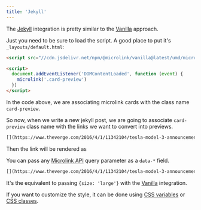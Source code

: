 ```yaml
---
title: 'Jekyll'
---
```


The [Jekyll](https://jekyllrb.com/) integration is pretty similar to the [Vanilla](/docs/sdk/integrations/vanilla/) approach.

Just you need to be sure to load the script. A good place to put it's `_layouts/default.html`:

```html
<script src="//cdn.jsdelivr.net/npm/@microlink/vanilla@latest/umd/microlink.min.js"></script>

<script>
  document.addEventListener('DOMContentLoaded', function (event) {
    microlink('.card-preview')
  })
</script>
```

In the code above, we are associating microlink cards with the class name `card-preview`.

So now, when we write a new jekyll post, we are going to associate `card-preview` class name with the links we want to convert into previews.

```markdown
[](https://www.theverge.com/2016/4/1/11342104/tesla-model-3-announcement-photos){:.card-preview}
```

Then the link will be rendered as

<Microlink url='https://www.theverge.com/2016/4/1/11342104/tesla-model-3-announcement-photos' />

You can pass any [Microlink API](/docs/api/getting-started/overview) query parameter as a `data-*` field.

```markdown
[](https://www.theverge.com/2016/4/1/11342104/tesla-model-3-announcement-photos){:.card-preview data-size="large"}
```

It's the equivalent to passing `{size: 'large'}` with the [Vanilla](/docs/sdk/integrations/vanilla/) integration.

<Microlink url='https://www.theverge.com/2016/4/1/11342104/tesla-model-3-announcement-photos' size='large' />

If you want to customize the style, it can be done using [CSS variables](https://microlink.io/docs/sdk/getting-started/styling#css-variables) or [CSS classes](/docs/sdk/getting-started/styling#css-classes).
